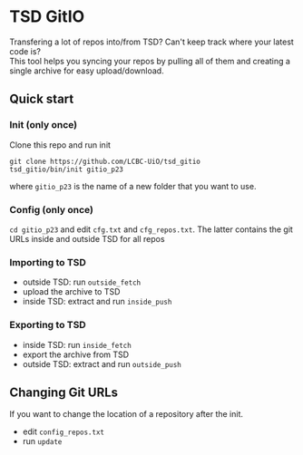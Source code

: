 # TSD GitIO

Transfering a lot of repos into/from TSD? Can't keep track where your latest code is?  
This tool helps you syncing your repos by pulling all of them and creating a single archive for easy upload/download.

## Quick start

### Init (only once)

Clone this repo and run init
```
git clone https://github.com/LCBC-UiO/tsd_gitio
tsd_gitio/bin/init gitio_p23
```
where `gitio_p23` is the name of a new folder that you want to use.

### Config (only once)

`cd gitio_p23` and edit `cfg.txt` and `cfg_repos.txt`. The latter contains the git URLs inside and outside TSD for all repos

### Importing to TSD

  * outside TSD: run `outside_fetch`
  * upload the archive to TSD
  * inside TSD: extract and run `inside_push`
  
### Exporting to TSD
  * inside TSD: run `inside_fetch`
  * export the archive from TSD
  * outside TSD: extract and run `outside_push`
  
## Changing Git URLs

If you want to change the location of a repository after the init.

  * edit `config_repos.txt`
  * run `update`
